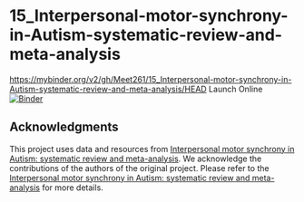 # 15_Interpersonal-motor-synchrony-in-Autism-systematic-review-and-meta-analysis

https://mybinder.org/v2/gh/Meet261/15_Interpersonal-motor-synchrony-in-Autism-systematic-review-and-meta-analysis/HEAD
Launch Online [![Binder](https://mybinder.org/badge_logo.svg)](https://notebooks.gesis.org/binder/v2/gh/Meet261/15_Interpersonal-motor-synchrony-in-Autism-systematic-review-and-meta-analysis/HEAD)


## Acknowledgments

This project uses data and resources from [Interpersonal motor synchrony in Autism: systematic review and meta-analysis](https://osf.io/dqjyh/). We acknowledge the contributions of the authors of the original project. Please refer to the [Interpersonal motor synchrony in Autism: systematic review and meta-analysis](https://osf.io/dqjyh/) for more details.

